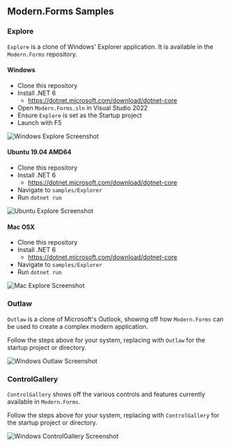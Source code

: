 ## Modern.Forms Samples

### Explore

`Explore` is a clone of Windows' Explorer application.  It is available in the `Modern.Forms` repository.

#### Windows

* Clone this repository
* Install .NET 6
  * https://dotnet.microsoft.com/download/dotnet-core
* Open `Modern.Forms.sln` in Visual Studio 2022
* Ensure `Explore` is set as the Startup project
* Launch with F5

![Windows Explore Screenshot](https://github.com/modern-forms/Modern.Forms/blob/main/docs/explorer-windows.png "Windows Explore Screenshot")

#### Ubuntu 19.04 AMD64

* Clone this repository
* Install .NET 6
  * https://dotnet.microsoft.com/download/dotnet-core
* Navigate to `samples/Explorer`
* Run `dotnet run`

![Ubuntu Explore Screenshot](https://github.com/modern-forms/Modern.Forms/blob/main/docs/explorer-ubuntu.png "Ubuntu Explore Screenshot")

#### Mac OSX

* Clone this repository
* Install .NET 6
  * https://dotnet.microsoft.com/download/dotnet-core
* Navigate to `samples/Explorer`
* Run `dotnet run`

![Mac Explore Screenshot](https://github.com/modern-forms/Modern.Forms/blob/main/docs/explorer-osx.png "Mac Explore Screenshot")

### Outlaw

`Outlaw` is a clone of Microsoft's Outlook, showing off how `Modern.Forms` can be used to create a complex modern application.

Follow the steps above for your system, replacing with `Outlaw` for the startup project or directory.

![Windows Outlaw Screenshot](https://github.com/modern-forms/Modern.Forms/blob/main/docs/outlaw-windows.png "Windows Outlaw Screenshot")


### ControlGallery

`ControlGallery` shows off the various controls and features currently available in `Modern.Forms`.

Follow the steps above for your system, replacing with `ControlGallery` for the startup project or directory.

![Windows ControlGallery Screenshot](https://github.com/modern-forms/Modern.Forms/blob/main/docs/controlgallery-windows.png "Windows ControlGallery Screenshot")
